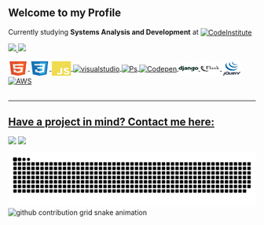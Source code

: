 <h2>Welcome to my Profile  </h2>

<p>Currently studying <strong>Systems Analysis and Development</strong> at <a href="https://login.unisuam.edu.br/login"><img align="center" alt="CodeInstitute" height="80" width="80" src="https://ascoferj.com.br/wp-content/uploads/2017/08/9.png"></a>
</p>
 <div>
   <a href="https://github.com/AleStudent25">
   <img height="180em" src="https://github-readme-stats.vercel.app/api?username=AleS&show_icons=true&theme=tokyonight&include_all_commits=true&count_private=true"/>
   <img height="180em" src="https://github-readme-stats.vercel.app/api/top-langs/?username=Cesargarciajr&layout=compact&langs_count=6&theme=tokyonight"/>
</div>
    
<div style="display: inline_block"><br>
  <img align="center" alt="HTML" height="30" width="40" src="https://raw.githubusercontent.com/devicons/devicon/master/icons/html5/html5-original.svg">
  <img align="center" alt="CSS" height="30" width="40" src="https://raw.githubusercontent.com/devicons/devicon/master/icons/css3/css3-original.svg">
  <img align="center" alt="Js" height="30" width="40" src="https://raw.githubusercontent.com/devicons/devicon/master/icons/javascript/javascript-plain.svg">
  <img align="center" alt="visualstudio" height="30" width="40" src="https://cdn.jsdelivr.net/gh/devicons/devicon/icons/visualstudio/visualstudio-plain-wordmark.svg"/>
         
  <img align="center" alt="Ps" height="30" width="40" src="https://cdn.jsdelivr.net/gh/devicons/devicon/icons/photoshop/photoshop-plain.svg" />
         
  <img align="center" alt="Codepen" height="30" width="40" src="https://cdn.jsdelivr.net/gh/devicons/devicon/icons/codepen/codepen-plain.svg" />
          
  <img align="center" alt="Django" height="30" width="40" src="https://github.com/devicons/devicon/blob/master/icons/django/django-plain-wordmark.svg">
  <img align="center" alt="Flask" height="30" width="40" src="https://github.com/devicons/devicon/blob/master/icons/flask/flask-original-wordmark.svg">
  <img align="center" alt="JQuery" height="30" width="40" src="https://github.com/devicons/devicon/blob/master/icons/jquery/jquery-original-wordmark.svg">
  <img align="center" alt="AWS" height="30" width="40" src="https://upload.wikimedia.org/wikipedia/commons/thumb/9/93/Amazon_Web_Services_Logo.svg/768px-Amazon_Web_Services_Logo.svg.png">
  
 </div>
 
<br>
<hr>
<h2>Have a project in mind? Contact me here:</h2>
 
<div>

 <a href = "mailto:alessandradellossi@gmail.com"><img src="https://img.shields.io/badge/-Gmail-%23333?style=for-the-badge&logo=gmail&logoColor=white" target="_blank"></a>
 <a href="https://discord.com/channels/@me" target="_blank"><img src="https://img.shields.io/badge/Discord-7289DA?style=for-the-badge&logo=discord&logoColor=white" target="_blank"></a> 
</div>

<picture>
 <source media="(prefers-color-scheme: dark)" srcset="https://raw.githubusercontent.com/AnneAlmd/AnneAlmd/output/github-contribution-grid-snake-dark.svg">
 <source media="(prefers-color-scheme: light)" srcset="https://raw.githubusercontent.com/AnneAlmd/AnneAlmd/output/github-contribution-grid-snake.svg">
 <img alt="github contribution grid snake animation" src="https://raw.githubusercontent.com/platane/snk/output/github-contribution-grid-snake.svg">
</picture>
<picture>
 <source media="(prefers-color-scheme: dark)" srcset="https://th.bing.com/th/id/R.e6b37d19dc05206c755f519cc3a6a5c5?rik=J8MmM%2fnVHL%2fKSA&riu=http%3a%2f%2f4.bp.blogspot.com%2f-hIAgCCO-85U%2fT76oCKe61GI%2fAAAAAAAAGZ4%2fGmB_BI4X0vw%2fs1600%2fslide_225682_962889_free.gif&ehk=K4EFkWsq3A6HNhjBxos%2bVuZ8R5ZCT4BI3%2bRKtNWOddg%3d&risl=&pid=ImgRaw&r=0">
 <source media="(prefers-color-scheme: light)" srcset="https://th.bing.com/th/id/R.e6b37d19dc05206c755f519cc3a6a5c5?rik=J8MmM%2fnVHL%2fKSA&riu=http%3a%2f%2f4.bp.blogspot.com%2f-hIAgCCO-85U%2fT76oCKe61GI%2fAAAAAAAAGZ4%2fGmB_BI4X0vw%2fs1600%2fslide_225682_962889_free.gif&ehk=K4EFkWsq3A6HNhjBxos%2bVuZ8R5ZCT4BI3%2bRKtNWOddg%3d&risl=&pid=ImgRaw&r=0">
 <img alt="github contribution grid snake animation" src="https://th.bing.com/th/id/R.e6b37d19dc05206c755f519cc3a6a5c5?rik=J8MmM%2fnVHL%2fKSA&riu=http%3a%2f%2f4.bp.blogspot.com%2f-hIAgCCO-85U%2fT76oCKe61GI%2fAAAAAAAAGZ4%2fGmB_BI4X0vw%2fs1600%2fslide_225682_962889_free.gif&ehk=K4EFkWsq3A6HNhjBxos%2bVuZ8R5ZCT4BI3%2bRKtNWOddg%3d&risl=&pid=ImgRaw&r=0">
</picture>




